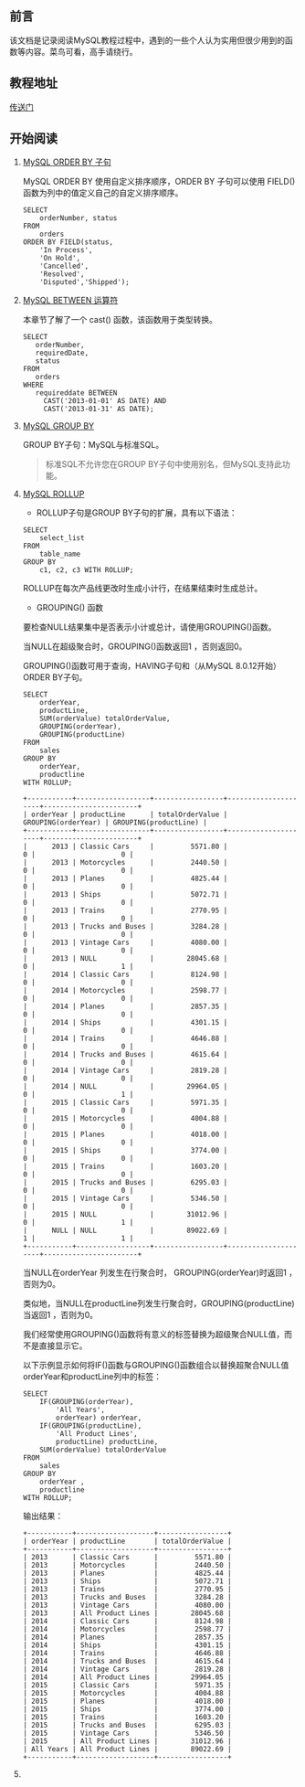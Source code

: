 ## 前言

该文档是记录阅读MySQL教程过程中，遇到的一些个人认为实用但很少用到的函数等内容。菜鸟可看，高手请绕行。

## 教程地址

[传送门](https://www.begtut.com/mysql/mysql-tutorial.html)

## 开始阅读

1. [MySQL ORDER BY 子句](https://www.begtut.com/mysql/mysql-order-by.html)

    MySQL ORDER BY 使用自定义排序顺序，ORDER BY 子句可以使用 FIELD() 函数为列中的值定义自己的自定义排序顺序。
    
    ```
    SELECT
        orderNumber, status
    FROM
        orders
    ORDER BY FIELD(status,
        'In Process',
        'On Hold',
        'Cancelled',
        'Resolved',
        'Disputed','Shipped'); 
    ```
   
2. [MySQL BETWEEN 运算符](https://www.begtut.com/mysql/mysql-between.html)

    本章节了解了一个 cast() 函数，该函数用于类型转换。
    
    ```
    SELECT 
       orderNumber,
       requiredDate,
       status
    FROM 
       orders
    WHERE 
       requireddate BETWEEN 
         CAST('2013-01-01' AS DATE) AND 
         CAST('2013-01-31' AS DATE); 
    ```
   
3. [MySQL GROUP BY](https://www.begtut.com/mysql/mysql-group-by.html)

    GROUP BY子句：MySQL与标准SQL。
    
    > 标准SQL不允许您在GROUP BY子句中使用别名，但MySQL支持此功能。
    
4. [MySQL ROLLUP](https://www.begtut.com/mysql/mysql-rollup.html)

    - ROLLUP子句是GROUP BY子句的扩展，具有以下语法：
    
    ```
    SELECT 
        select_list
    FROM 
        table_name
    GROUP BY
        c1, c2, c3 WITH ROLLUP; 
    ```
   
    ROLLUP在每次产品线更改时生成小计行，在结果结束时生成总计。
    
    - GROUPING() 函数
    
    要检查NULL结果集中是否表示小计或总计，请使用GROUPING()函数。
    
    当NULL在超级聚合时，GROUPING()函数返回1 ，否则返回0。
    
    GROUPING()函数可用于查询，HAVING子句和（从MySQL 8.0.12开始）ORDER BY子句。
    
    ```
    SELECT 
        orderYear,
        productLine, 
        SUM(orderValue) totalOrderValue,
        GROUPING(orderYear),
        GROUPING(productLine)
    FROM
        sales
    GROUP BY 
        orderYear,
        productline
    WITH ROLLUP; 
    ```
   
    ```
    +-----------+------------------+-----------------+---------------------+-----------------------+
    | orderYear | productLine      | totalOrderValue | GROUPING(orderYear) | GROUPING(productLine) |
    +-----------+------------------+-----------------+---------------------+-----------------------+
    |      2013 | Classic Cars     |         5571.80 |                   0 |                     0 |
    |      2013 | Motorcycles      |         2440.50 |                   0 |                     0 |
    |      2013 | Planes           |         4825.44 |                   0 |                     0 |
    |      2013 | Ships            |         5072.71 |                   0 |                     0 |
    |      2013 | Trains           |         2770.95 |                   0 |                     0 |
    |      2013 | Trucks and Buses |         3284.28 |                   0 |                     0 |
    |      2013 | Vintage Cars     |         4080.00 |                   0 |                     0 |
    |      2013 | NULL             |        28045.68 |                   0 |                     1 |
    |      2014 | Classic Cars     |         8124.98 |                   0 |                     0 |
    |      2014 | Motorcycles      |         2598.77 |                   0 |                     0 |
    |      2014 | Planes           |         2857.35 |                   0 |                     0 |
    |      2014 | Ships            |         4301.15 |                   0 |                     0 |
    |      2014 | Trains           |         4646.88 |                   0 |                     0 |
    |      2014 | Trucks and Buses |         4615.64 |                   0 |                     0 |
    |      2014 | Vintage Cars     |         2819.28 |                   0 |                     0 |
    |      2014 | NULL             |        29964.05 |                   0 |                     1 |
    |      2015 | Classic Cars     |         5971.35 |                   0 |                     0 |
    |      2015 | Motorcycles      |         4004.88 |                   0 |                     0 |
    |      2015 | Planes           |         4018.00 |                   0 |                     0 |
    |      2015 | Ships            |         3774.00 |                   0 |                     0 |
    |      2015 | Trains           |         1603.20 |                   0 |                     0 |
    |      2015 | Trucks and Buses |         6295.03 |                   0 |                     0 |
    |      2015 | Vintage Cars     |         5346.50 |                   0 |                     0 |
    |      2015 | NULL             |        31012.96 |                   0 |                     1 |
    |      NULL | NULL             |        89022.69 |                   1 |                     1 |
    +-----------+------------------+-----------------+---------------------+-----------------------+
    ```
   
    当NULL在orderYear 列发生在行聚合时， GROUPING(orderYear)时返回1 ，否则为0。
    
    类似地，当NULL在productLine列发生行聚合时，GROUPING(productLine)当返回1 ，否则为0。
    
    我们经常使用GROUPING()函数将有意义的标签替换为超级聚合NULL值，而不是直接显示它。
    
    以下示例显示如何将IF()函数与GROUPING()函数组合以替换超聚合NULL值orderYear和productLine列中的标签：
    
    ```
    SELECT 
        IF(GROUPING(orderYear),
            'All Years',
            orderYear) orderYear,
        IF(GROUPING(productLine),
            'All Product Lines',
            productLine) productLine,
        SUM(orderValue) totalOrderValue
    FROM
        sales
    GROUP BY 
        orderYear , 
        productline 
    WITH ROLLUP; 
    ```
   
    输出结果：
    
    ```
    +-----------+-------------------+-----------------+
    | orderYear | productLine       | totalOrderValue |
    +-----------+-------------------+-----------------+
    | 2013      | Classic Cars      |         5571.80 |
    | 2013      | Motorcycles       |         2440.50 |
    | 2013      | Planes            |         4825.44 |
    | 2013      | Ships             |         5072.71 |
    | 2013      | Trains            |         2770.95 |
    | 2013      | Trucks and Buses  |         3284.28 |
    | 2013      | Vintage Cars      |         4080.00 |
    | 2013      | All Product Lines |        28045.68 |
    | 2014      | Classic Cars      |         8124.98 |
    | 2014      | Motorcycles       |         2598.77 |
    | 2014      | Planes            |         2857.35 |
    | 2014      | Ships             |         4301.15 |
    | 2014      | Trains            |         4646.88 |
    | 2014      | Trucks and Buses  |         4615.64 |
    | 2014      | Vintage Cars      |         2819.28 |
    | 2014      | All Product Lines |        29964.05 |
    | 2015      | Classic Cars      |         5971.35 |
    | 2015      | Motorcycles       |         4004.88 |
    | 2015      | Planes            |         4018.00 |
    | 2015      | Ships             |         3774.00 |
    | 2015      | Trains            |         1603.20 |
    | 2015      | Trucks and Buses  |         6295.03 |
    | 2015      | Vintage Cars      |         5346.50 |
    | 2015      | All Product Lines |        31012.96 |
    | All Years | All Product Lines |        89022.69 |
    +-----------+-------------------+-----------------+
    ```
   
5. 
    
    